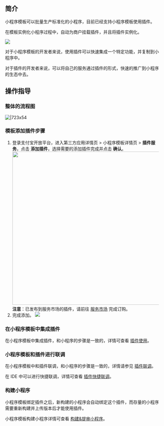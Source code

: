 ## 简介

小程序模板可以批量生产标准化的小程序，目前已经支持小程序模板使用插件。

在模板实例化小程序过程中，自动为商户挂载插件，并且将插件实例化。

![](https://cdn.nlark.com/yuque/0/2021/png/179989/1634896514625-e1d4faa9-cb36-4f25-8172-1466beb267e2.png#align=left&display=inline&height=497&margin=%5Bobject%20Object%5D&name=%E6%A8%A1%E6%9D%BF%E4%BD%BF%E7%94%A8%E6%8F%92%E4%BB%B6.png&originHeight=497&originWidth=731&size=14130&status=done&style=none&width=731)

对于小程序模板的开发者来说，使用插件可以快速集成一个特定功能，并复制到小程序中。

对于插件的开发者来说，可以将自己的服务通过插件的形式，快速的推广到小程序的生态中去。

## 操作指导

### 整体的流程图

![|723x54](https://cdn.nlark.com/yuque/0/2021/png/179989/1633749535268-8aecd90a-cd9a-4a5f-b74e-f95c0889325a.png#align=left&display=inline&height=64&margin=%5Bobject%20Object%5D&name=%E7%BB%98%E5%9B%BE1.png&originHeight=64&originWidth=859&size=10151&status=done&style=none&width=859)

### 模板添加插件步骤

1. 登录支付宝开放平台，进入第三方应用详情页 > 小程序模板详情页 > **插件服务**，点击 **添加插件**，选择需要的添加插件完成并点击 **确认**。
</br> <img src="https://cdn.nlark.com/yuque/0/2022/png/179989/1661494460641-4e6dc8ba-7989-4368-b02a-c8e6c209e58b.png" width="900px" height="500px" >
</br> **注意**：已发布到服务市场的插件，请前往 [服务市场](https://b.alipay.com/page/fw-market/home) 完成订购。
2. 完成添加。 ![](https://cdn.nlark.com/yuque/0/2022/png/179989/1661494744531-26153011-5d77-4836-9dd9-82aeef047cf6.png)

### 在小程序模板中集成插件

在小程序模板中集成插件，和小程序的步骤是一致的，详情可查看 [插件使用](https://opendocs.alipay.com/mini/plugin/plugin-usage)。

### 小程序模板和插件进行联调

在小程序模板中和插件联调，和小程序的步骤是一致的，详情请参见 [插件联调](https://opendocs.alipay.com/mini/plugin/test)。

在 IDE 中可以进行快捷联调，详情可查看 [插件快捷联调](https://opendocs.alipay.com/mini/plugin/01phjs)。

### 构建小程序

小程序模板绑定插件之后，新构建的小程序会自动绑定这个插件，而存量的小程序需要重新构建并上传版本后才能使用插件。

小程序模板构建小程序详情可查看 [构建&提审小程序](https://opendocs.alipay.com/mini/isv/emq1k2)。
